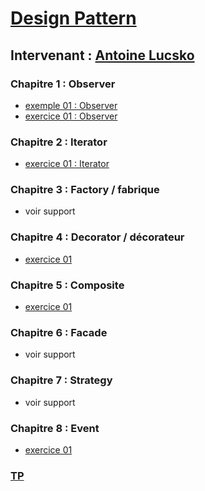 # [Design Pattern](https://github.com/Antoine07/leaddev01/blob/main/05_DESIGN_PATTERNS/chap1_introduction.md)
## Intervenant : [Antoine Lucsko](https://github.com/Antoine07/)

### Chapitre 1 : Observer
* [exemple 01 : Observer](chap1_Observer/exemples/observable.php)
* [exercice 01 : Observer](chap1_Observer/exercices/01_cart/app)
### Chapitre 2 : Iterator
* [exercice 01 : Iterator](chap2_Iterator/exercices/01_Iterator/app/app.php)
### Chapitre 3 : Factory / fabrique
* voir support
### Chapitre 4 : Decorator / décorateur
* [exercice 01](chap4_Decorator/exercices/01/app)
### Chapitre 5 : Composite
* [exercice 01](chap5_Composite/exercices/01/app)
### Chapitre 6 : Facade
* voir support
### Chapitre 7 : Strategy
* voir support
### Chapitre 8 : Event
* [exercice 01](chap8_Event/exercices/08_Event)

### [TP](TP/)
